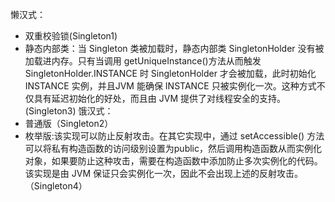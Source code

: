 懒汉式：
* 双重校验锁(Singleton1)
* 静态内部类：当 Singleton 类被加载时，静态内部类 SingletonHolder 没有被加载进内存。只有当调用 getUniqueInstance()方法从而触发 SingletonHolder.INSTANCE 时 SingletonHolder 才会被加载，此时初始化 INSTANCE 实例，并且JVM 能确保 INSTANCE 只被实例化一次。这种方式不仅具有延迟初始化的好处，而且由 JVM 提供了对线程安全的支持。(Singleton3)
饿汉式：
* 普通版（Singleton2）
* 枚举版:该实现可以防止反射攻击。在其它实现中，通过 setAccessible() 方法可以将私有构造函数的访问级别设置为public，然后调用构造函数从而实例化对象，如果要防止这种攻击，需要在构造函数中添加防止多次实例化的代码。该实现是由 JVM 保证只会实例化一次，因此不会出现上述的反射攻击。（Singleton4）